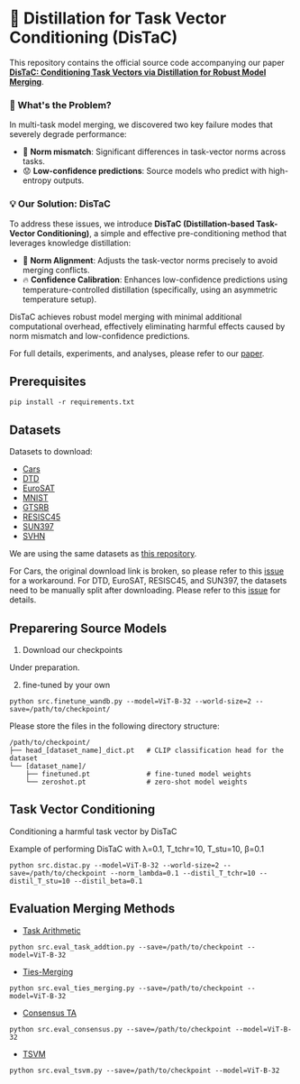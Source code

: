 # 🚀 Distillation for Task Vector Conditioning (DisTaC)

This repository contains the official source code accompanying our paper [**DisTaC: Conditioning Task Vectors via Distillation for Robust Model Merging**](<URL_here>).

### 🧐 What's the Problem?
In multi-task model merging, we discovered two key failure modes that severely degrade performance:

- 📏 **Norm mismatch**: Significant differences in task-vector norms across tasks.
- 😟 **Low-confidence predictions**: Source models who predict with high-entropy outputs.

### 💡 Our Solution: DisTaC
To address these issues, we introduce **DisTaC (Distillation-based Task-Vector Conditioning)**, a simple and effective pre-conditioning method that leverages knowledge distillation:

- 🎯 **Norm Alignment**: Adjusts the task-vector norms precisely to avoid merging conflicts.
- 🔥 **Confidence Calibration**: Enhances low-confidence predictions using temperature-controlled distillation (specifically, using an asymmetric temperature setup).

DisTaC achieves robust model merging with minimal additional computational overhead, effectively eliminating harmful effects caused by norm mismatch and low-confidence predictions.

For full details, experiments, and analyses, please refer to our [paper](<URL_here>).

## Prerequisites

```
pip install -r requirements.txt
```

## Datasets

Datasets to download:
- [Cars](https://www.cv-foundation.org/openaccess/content_iccv_workshops_2013/W19/html/Krause_3D_Object_Representations_2013_ICCV_paper.html)
- [DTD](https://openaccess.thecvf.com/content_cvpr_2014/html/Cimpoi_Describing_Textures_in_2014_CVPR_paper.html)
- [EuroSAT](https://ieeexplore.ieee.org/abstract/document/8736785)
- [MNIST](https://yann.lecun.com/exdb/mnist/)
- [GTSRB](https://ieeexplore.ieee.org/abstract/document/6033395?casa_token=MLJHRCUz8OIAAAAA:9ZMwyQ50HzTzmSkEN1_HBYOFNzPazeKICIKKd3t6g-VgtGc5c7U5tphTVEykAsbcViJUXYFr7UcE)
- [RESISC45](https://ieeexplore.ieee.org/abstract/document/7891544?casa_token=ZOFbRb8TSDUAAAAA:83ANrYS19nlCWRtLylfeuqD3akKWlSeGE86H0gTFcQkRlENegFj9Brgt-dSBDl_MUcZiUPpdcljp)
- [SUN397](https://link.springer.com/article/10.1007/s11263-014-0748-y)
- [SVHN](https://research.google/pubs/reading-digits-in-natural-images-with-unsupervised-feature-learning/)

We are using the same datasets as [this repository](https://github.com/mlfoundations/task_vectors).

For Cars, the original download link is broken, so please refer to this [issue](https://github.com/pytorch/vision/issues/7545) for a workaround. For DTD, EuroSAT, RESISC45, and SUN397, the datasets need to be manually split after downloading. Please refer to this [issue](https://github.com/mlfoundations/task_vectors/issues/1) for details.

## Preparering Source Models
1. Download our checkpoints

Under preparation.

2. fine-tuned by your own

```
python src.finetune_wandb.py --model=ViT-B-32 --world-size=2 --save=/path/to/checkpoint/
```

Please store the files in the following directory structure:

```
/path/to/checkpoint/
├── head_[dataset_name]_dict.pt   # CLIP classification head for the dataset
└── [dataset_name]/
    ├── finetuned.pt              # fine-tuned model weights
    └── zeroshot.pt               # zero-shot model weights
```

## Task Vector Conditioning
Conditioning a harmful task vector by DisTaC

Example of performing DisTaC with λ=0.1, T_tchr=10, T_stu=10, β=0.1
```
python src.distac.py --model=ViT-B-32 --world-size=2 --save=/path/to/checkpoint --norm_lambda=0.1 --distil_T_tchr=10 --distil_T_stu=10 --distil_beta=0.1
```

## Evaluation Merging Methods
- [Task Arithmetic](https://arxiv.org/abs/2212.04089)
```
python src.eval_task_addtion.py --save=/path/to/checkpoint --model=ViT-B-32
```

- [Ties-Merging](https://arxiv.org/abs/2306.01708)
```
python src.eval_ties_merging.py --save=/path/to/checkpoint --model=ViT-B-32
```

- [Consensus TA](https://arxiv.org/pdf/2405.07813)
```
python src.eval_consensus.py --save=/path/to/checkpoint --model=ViT-B-32
```

- [TSVM](https://arxiv.org/abs/2412.00081)
```
python src.eval_tsvm.py --save=/path/to/checkpoint --model=ViT-B-32
```